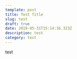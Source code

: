 ```yaml
---
template: post
title: Test Title
slug: test
draft: true
date: 2019-05-31T15:14:16.323Z
description: test
category: test
---
```

test
